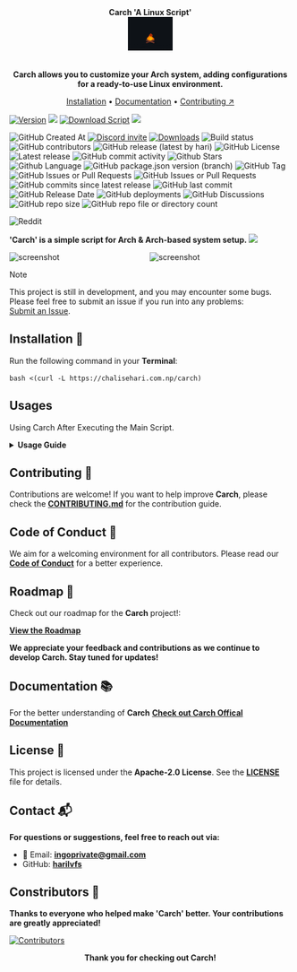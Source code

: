 <div align="center">
<strong> Carch 'A Linux Script' </strong> 
<br>
<img src='https://github.com/harilvfs/assets/blob/main/github-gifs/fire.gif' width="80">
</div>
<br>
<div align="center">
  
**Carch allows you to customize your Arch system, adding configurations for a ready-to-use Linux environment.**

[Installation](https://github.com/harilvfs/carch/blob/main/INSTALLATION.md) •
[Documentation](https://harilvfs.github.io/carch/) •
[Contributing ↗](https://github.com/harilvfs/carch/blob/main/.github/CONTRIBUTING.md)
</div>

[![Version](https://img.shields.io/github/v/release/harilvfs/carch?color=orange&label=Latest%20Release&style=for-the-badge)](https://github.com/harilvfs/carch/releases/latest) [![](https://dcbadge.limes.pink/api/server/https://discord.gg/TAaVXT95)](https://discord.gg/TAaVXT95) [![Download Script](https://img.shields.io/badge/Download_Script-Latest-brightgreen?style=for-the-badge)](https://github.com/harilvfs/carch/releases/latest/download/cxfs.sh) [![](https://dcbadge.limes.pink/api/server/https://discord.gg/HBySRyymyZ?logoColor=ff6b6b)](https://discord.gg/HBySRyymyZ) 

![GitHub Created At](https://img.shields.io/github/created-at/harilvfs/carch?style=for-the-badge)
[![Discord invite][discord-badge]][discord-link]
[![Downloads][downloads-badge]][downloads-link]
![Build status](https://img.shields.io/github/actions/workflow/status/harilvfs/carch/docs-build.yml?style=for-the-badge)
![GitHub contributors](https://img.shields.io/github/contributors/harilvfs/carch?style=for-the-badge)
![GitHub release (latest by hari)](https://img.shields.io/github/downloads/harilvfs/carch/latest/total?style=for-the-badge)
![GitHub License](https://img.shields.io/github/license/harilvfs/carch?style=for-the-badge)
![Latest release](https://img.shields.io/github/release/harilvfs/carch.svg?style=for-the-badge)
![GitHub commit activity](https://img.shields.io/github/commit-activity/w/harilvfs/carch?color=blueviolet&label=Commit%20Activity%3A&style=for-the-badge)
![Github Stars](https://img.shields.io/github/stars/harilvfs/carch?style=for-the-badge)
![Github Language](https://img.shields.io/github/languages/top/harilvfs/carch?style=for-the-badge)
![GitHub package.json version (branch)](https://img.shields.io/github/package-json/v/harilvfs/carch/main?style=for-the-badge)
![GitHub Tag](https://img.shields.io/github/v/tag/harilvfs/carch?style=for-the-badge)
![GitHub Issues or Pull Requests](https://img.shields.io/github/issues-pr-closed-raw/harilvfs/carch?style=for-the-badge)
![GitHub Issues or Pull Requests](https://img.shields.io/github/issues-closed-raw/harilvfs/carch?style=for-the-badge)
![GitHub commits since latest release](https://img.shields.io/github/commits-since/harilvfs/carch/latest?style=for-the-badge)
![GitHub last commit](https://img.shields.io/github/last-commit/harilvfs/carch?style=for-the-badge)
![GitHub Release Date](https://img.shields.io/github/release-date/harilvfs/carch?style=for-the-badge)
![GitHub deployments](https://img.shields.io/github/deployments/harilvfs/carch/github-pages?style=for-the-badge)
![GitHub Discussions](https://img.shields.io/github/discussions/harilvfs/carch?style=for-the-badge)
![GitHub repo size](https://img.shields.io/github/repo-size/harilvfs/carch?style=for-the-badge)
![GitHub repo file or directory count](https://img.shields.io/github/directory-file-count/harilvfs/carch?style=for-the-badge)

![Reddit](https://img.shields.io/reddit/user-karma/combined/aayush-le)

<strong>**'Carch'** is a simple script for **Arch & Arch-based** system setup. <img src='https://user-images.githubusercontent.com/74038190/216122041-518ac897-8d92-4c6b-9b3f-ca01dcaf38ee.png' width="20"></strong>

<p>
<img src="https://github.com/harilvfs/carch/raw/main/preview/carchp.png" alt="screenshot" style="display:inline-block; width:49%;">
<img src="https://github.com/harilvfs/carch/raw/main/preview/carchp1.png" alt="screenshot" style="display:inline-block; width:49%;">
</p>

> [!Note]
> This project is still in development, and you may encounter some bugs.
> Please feel free to submit an issue if you run into any problems:  
> [Submit an Issue](https://github.com/harilvfs/carch/issues).

## Installation 🚀
Run the following command in your **Terminal**:
```shell
bash <(curl -L https://chalisehari.com.np/carch)
```

## Usages
Using Carch After Executing the Main Script.

<details>

<summary><strong>Usage Guide</strong></summary>
<br>

Simply run Carch by entering carch in your terminal.

```bash
carch
```

</details>

## Contributing 🤝 

Contributions are welcome! If you want to help improve **Carch**, please check the **[CONTRIBUTING.md](https://github.com/harilvfs/carch/blob/main/.github/CONTRIBUTING.md)** for the contribution guide.

## Code of Conduct 📜 

We aim for a welcoming environment for all contributors. Please read our **[Code of Conduct](https://github.com/harilvfs/carch/blob/main/.github/CODE_OF_CONDUCT.md)** for a better experience.

## Roadmap 📅 

Check out our roadmap for the **Carch** project!:

**[View the Roadmap](https://github.com/harilvfs/carch/blob/main/roadmap.md)**

<strong>**We appreciate your feedback and contributions as we continue to develop Carch. Stay tuned for updates!** </strong>

## Documentation 📚

For the better understanding of **Carch** **[Check out Carch Offical Documentation](https://harilvfs.github.io/carch/)**

## License 📄 

This project is licensed under the **Apache-2.0 License**. See the **[LICENSE](LICENSE)** file for details.

## Contact 📬 

**For questions or suggestions, feel free to reach out via:**

- 📧 Email: **ingoprivate@gmail.com**
- GitHub: **[harilvfs](https://github.com/harilvfs)**

## Constributors 👥 

<strong>Thanks to everyone who helped make **'Carch'** better. Your contributions are greatly appreciated! </strong>

[![Contributors](https://contrib.rocks/image?repo=harilvfs/carch)](https://github.com/harilvfs/carch/graphs/contributors)

<p align="center"> <strong> Thank you for checking out Carch! </strong> </p>

[discord-badge]: https://img.shields.io/discord/757266205408100413.svg?logo=discord&colorB=7289DA&style=for-the-badge
[discord-link]: https://discord.gg/TAaVXT95
[downloads-badge]: https://img.shields.io/github/downloads/harilvfs/carch/total?logo=github&logoColor=white&style=for-the-badge
[downloads-link]: https://github.com/harilvfs/carch/releases
